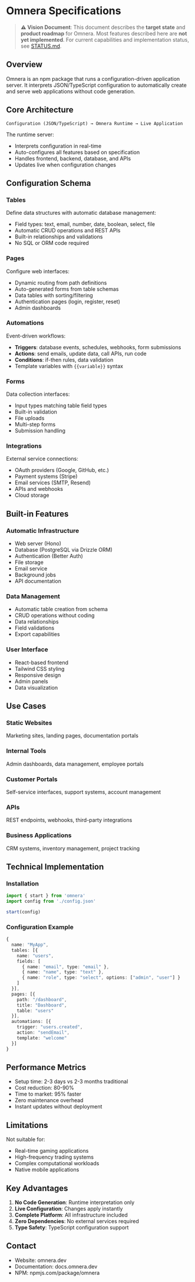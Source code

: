 # Omnera Specifications

> **⚠️ Vision Document**: This document describes the **target state** and **product roadmap** for Omnera. Most features described here are **not yet implemented**. For current capabilities and implementation status, see [STATUS.md](../STATUS.md).

## Overview

Omnera is an npm package that runs a configuration-driven application server. It interprets JSON/TypeScript configuration to automatically create and serve web applications without code generation.

## Core Architecture

```
Configuration (JSON/TypeScript) → Omnera Runtime → Live Application
```

The runtime server:

- Interprets configuration in real-time
- Auto-configures all features based on specification
- Handles frontend, backend, database, and APIs
- Updates live when configuration changes

## Configuration Schema

### Tables

Define data structures with automatic database management:

- Field types: text, email, number, date, boolean, select, file
- Automatic CRUD operations and REST APIs
- Built-in relationships and validations
- No SQL or ORM code required

### Pages

Configure web interfaces:

- Dynamic routing from path definitions
- Auto-generated forms from table schemas
- Data tables with sorting/filtering
- Authentication pages (login, register, reset)
- Admin dashboards

### Automations

Event-driven workflows:

- **Triggers**: database events, schedules, webhooks, form submissions
- **Actions**: send emails, update data, call APIs, run code
- **Conditions**: if-then rules, data validation
- Template variables with `{{variable}}` syntax

### Forms

Data collection interfaces:

- Input types matching table field types
- Built-in validation
- File uploads
- Multi-step forms
- Submission handling

### Integrations

External service connections:

- OAuth providers (Google, GitHub, etc.)
- Payment systems (Stripe)
- Email services (SMTP, Resend)
- APIs and webhooks
- Cloud storage

## Built-in Features

### Automatic Infrastructure

- Web server (Hono)
- Database (PostgreSQL via Drizzle ORM)
- Authentication (Better Auth)
- File storage
- Email service
- Background jobs
- API documentation

### Data Management

- Automatic table creation from schema
- CRUD operations without coding
- Data relationships
- Field validations
- Export capabilities

### User Interface

- React-based frontend
- Tailwind CSS styling
- Responsive design
- Admin panels
- Data visualization

## Use Cases

### Static Websites

Marketing sites, landing pages, documentation portals

### Internal Tools

Admin dashboards, data management, employee portals

### Customer Portals

Self-service interfaces, support systems, account management

### APIs

REST endpoints, webhooks, third-party integrations

### Business Applications

CRM systems, inventory management, project tracking

## Technical Implementation

### Installation

```javascript
import { start } from 'omnera'
import config from './config.json'

start(config)
```

### Configuration Example

```TypeScript
{
  name: "MyApp",
  tables: [{
    name: "users",
    fields: [
      { name: "email", type: "email" },
      { name: "name", type: "text" },
      { name: "role", type: "select", options: ["admin", "user"] }
    ]
  }],
  pages: [{
    path: "/dashboard",
    title: "Dashboard",
    table: "users"
  }],
  automations: [{
    trigger: "users.created",
    action: "sendEmail",
    template: "welcome"
  }]
}
```

## Performance Metrics

- Setup time: 2-3 days vs 2-3 months traditional
- Cost reduction: 80-90%
- Time to market: 95% faster
- Zero maintenance overhead
- Instant updates without deployment

## Limitations

Not suitable for:

- Real-time gaming applications
- High-frequency trading systems
- Complex computational workloads
- Native mobile applications

## Key Advantages

1. **No Code Generation**: Runtime interpretation only
2. **Live Configuration**: Changes apply instantly
3. **Complete Platform**: All infrastructure included
4. **Zero Dependencies**: No external services required
5. **Type Safety**: TypeScript configuration support

## Contact

- Website: omnera.dev
- Documentation: docs.omnera.dev
- NPM: npmjs.com/package/omnera
